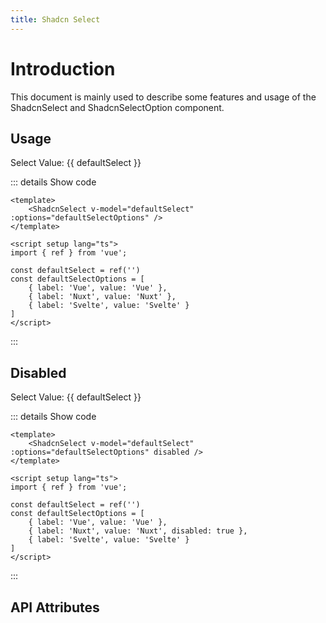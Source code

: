 ```yaml
---
title: Shadcn Select
---
```


# Introduction

This document is mainly used to describe some features and usage of the ShadcnSelect and ShadcnSelectOption component.

## Usage

<CodeRunner title="Usage">
    <p>Select Value: {{ defaultSelect }}</p>
    <ShadcnSelect v-model="defaultSelect" :options="defaultSelectOptions" />
</CodeRunner>

::: details Show code

```vue
<template>
    <ShadcnSelect v-model="defaultSelect" :options="defaultSelectOptions" />
</template>

<script setup lang="ts">
import { ref } from 'vue';

const defaultSelect = ref('')
const defaultSelectOptions = [
    { label: 'Vue', value: 'Vue' },
    { label: 'Nuxt', value: 'Nuxt' },
    { label: 'Svelte', value: 'Svelte' }
]
</script>
```

:::

## Disabled

<CodeRunner title="Disabled">
    <p>Select Value: {{ defaultSelect }}</p>
    <ShadcnSelect v-model="defaultSelect" :options="defaultSelectOptions" disabled />
</CodeRunner>

::: details Show code

```vue
<template>
    <ShadcnSelect v-model="defaultSelect" :options="defaultSelectOptions" disabled />
</template>

<script setup lang="ts">
import { ref } from 'vue';

const defaultSelect = ref('')
const defaultSelectOptions = [
    { label: 'Vue', value: 'Vue' },
    { label: 'Nuxt', value: 'Nuxt', disabled: true },
    { label: 'Svelte', value: 'Svelte' }
]
</script>
```

:::

## API Attributes

<ApiTable title="Select Props"
    :headers="['Attribute', 'Description', 'Type', 'Default']"
    :columns="[
        ['modelValue', 'The value of the select', 'Any', '-'],
        ['options', 'The options of the select, format is { label: string, value: any }', 'Array', '-'],
        ['disabled', 'Whether the select is disabled', 'Boolean', 'false'],
    ]">
</ApiTable>

<br />

<ApiTable title="Select Option Props"
    :headers="['Attribute', 'Description', 'Type', 'Default']"
    :columns="[
        ['label', 'The label of the option', 'String', '-'],
        ['value', 'The value of the option', 'Any', '-'],
        ['disabled', 'Whether the option is disabled', 'Boolean', 'false'],
    ]">
</ApiTable>

<br />

<ApiTable title="Select Events"
    :headers="['Event', 'Description', 'Callback Parameters']"
    :columns="[
        ['on-change', 'Triggered when the value of the select is changed', 'any'],
    ]">
</ApiTable>

<script setup lang="ts">
import { ref } from 'vue';

const defaultSelect = ref('')
const defaultSelectOptions = [
    { label: 'Vue', value: 'Vue' },
    { label: 'Nuxt', value: 'Nuxt', disabled: true },
    { label: 'Svelte', value: 'Svelte' }
]
</script>
